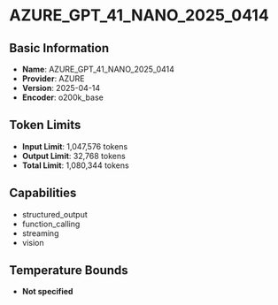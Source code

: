 # AZURE_GPT_41_NANO_2025_0414

## Basic Information
- **Name**: AZURE_GPT_41_NANO_2025_0414
- **Provider**: AZURE
- **Version**: 2025-04-14
- **Encoder**: o200k_base

## Token Limits
- **Input Limit**: 1,047,576 tokens
- **Output Limit**: 32,768 tokens
- **Total Limit**: 1,080,344 tokens

## Capabilities
- structured_output
- function_calling
- streaming
- vision


## Temperature Bounds
- **Not specified**






